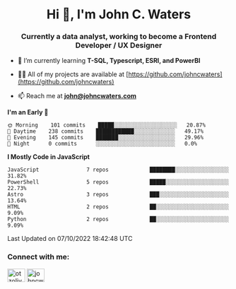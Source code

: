 <h1 align="center">Hi 👋, I'm John C. Waters</h1>
<h3 align="center">Currently a data analyst, working to become a Frontend Developer / UX Designer</h3>

- 🌱 I’m currently learning **T-SQL, Typescript, ESRI, and PowerBI**

- 👨‍💻 All of my projects are available at [https://github.com/johncwaters](https://github.com/johncwaters)

- 📫 Reach me at **john@johncwaters.com**

<!--START_SECTION:waka-->
**I'm an Early 🐤** 

```text
🌞 Morning    101 commits    █████░░░░░░░░░░░░░░░░░░░░   20.87% 
🌆 Daytime    238 commits    ████████████░░░░░░░░░░░░░   49.17% 
🌃 Evening    145 commits    ███████░░░░░░░░░░░░░░░░░░   29.96% 
🌙 Night      0 commits      ░░░░░░░░░░░░░░░░░░░░░░░░░   0.0%

```


**I Mostly Code in JavaScript** 

```text
JavaScript               7 repos             ████████░░░░░░░░░░░░░░░░░   31.82% 
PowerShell               5 repos             █████░░░░░░░░░░░░░░░░░░░░   22.73% 
Astro                    3 repos             ███░░░░░░░░░░░░░░░░░░░░░░   13.64% 
HTML                     2 repos             ██░░░░░░░░░░░░░░░░░░░░░░░   9.09% 
Python                   2 repos             ██░░░░░░░░░░░░░░░░░░░░░░░   9.09%

```



 Last Updated on 07/10/2022 18:42:48 UTC
<!--END_SECTION:waka-->

<h3 align="left">Connect with me:</h3>
<p align="left">
<a href="https://twitter.com/otzolive" target="blank"><img align="center" src="https://raw.githubusercontent.com/rahuldkjain/github-profile-readme-generator/master/src/images/icons/Social/twitter.svg" alt="otzolive" height="30" width="40" /></a>
<a href="https://linkedin.com/in/johncwaters" target="blank"><img align="center" src="https://raw.githubusercontent.com/rahuldkjain/github-profile-readme-generator/master/src/images/icons/Social/linked-in-alt.svg" alt="johncwaters" height="30" width="40" /></a>
</p>
